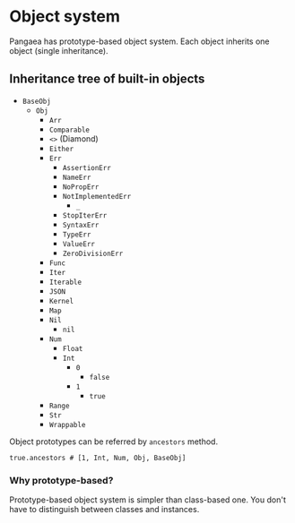 # Object system

Pangaea has prototype-based object system. Each object inherits one object (single inheritance).

## Inheritance tree of built-in objects

- `BaseObj`
    - `Obj`
        - `Arr`
        - `Comparable`
        - `<>` (Diamond)
        - `Either`
        - `Err`
            - `AssertionErr`
            - `NameErr`
            - `NoPropErr`
            - `NotImplementedErr`
                - `_`
            - `StopIterErr`
            - `SyntaxErr`
            - `TypeErr`
            - `ValueErr`
            - `ZeroDivisionErr`
        - `Func`
        - `Iter`
        - `Iterable`
        - `JSON`
        - `Kernel`
        - `Map`
        - `Nil`
            - `nil`
        - `Num`
            - `Float`
            - `Int`
                - `0`
                    - `false`
                - `1`
                    - `true`
        - `Range`
        - `Str`
        - `Wrappable`

Object prototypes can be referred by `ancestors` method.

```pangaea
true.ancestors # [1, Int, Num, Obj, BaseObj]
```

### Why prototype-based?

Prototype-based object system is simpler than class-based one.
You don't have to distinguish between classes and instances.
